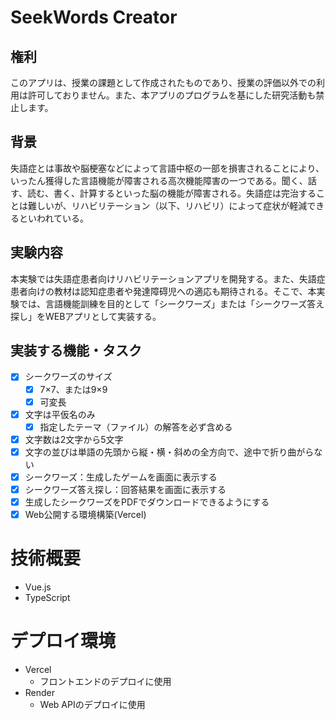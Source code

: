 # SeekWords Creator
## 権利
このアプリは、授業の課題として作成されたものであり、授業の評価以外での利用は許可しておりません。また、本アプリのプログラムを基にした研究活動も禁止します。

## 背景
失語症とは事故や脳梗塞などによって言語中枢の一部を損害されることにより、いったん獲得した言語機能が障害される高次機能障害の一つである。聞く、話す、読む、書く、計算するといった脳の機能が障害される。失語症は完治することは難しいが、リハビリテーション（以下、リハビリ）によって症状が軽減できるといわれている。

## 実験内容
本実験では失語症患者向けリハビリテーションアプリを開発する。また、失語症患者向けの教材は認知症患者や発達障碍児への適応も期待される。そこで、本実験では、言語機能訓練を目的として「シークワーズ」または「シークワーズ答え探し」をWEBアプリとして実装する。

## 実装する機能・タスク
- [X] シークワーズのサイズ
  - [X] 7×7、または9×9
  - [X] 可変長
- [X] 文字は平仮名のみ
  - [X] 指定したテーマ（ファイル）の解答を必ず含める
- [X] 文字数は2文字から5文字
- [X] 文字の並びは単語の先頭から縦・横・斜めの全方向で、途中で折り曲がらない
- [X] シークワーズ：生成したゲームを画面に表示する
- [X] シークワーズ答え探し：回答結果を画面に表示する
- [X] 生成したシークワーズをPDFでダウンロードできるようにする
- [X] Web公開する環境構築(Vercel)

# 技術概要
- Vue.js
- TypeScript

# デプロイ環境
- Vercel
  - フロントエンドのデプロイに使用
- Render
  - Web APIのデプロイに使用